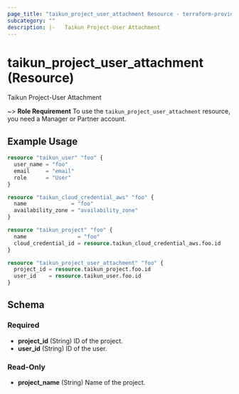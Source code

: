 ```yaml
---
page_title: "taikun_project_user_attachment Resource - terraform-provider-taikun"
subcategory: ""
description: |-   Taikun Project-User Attachment
---
```


# taikun_project_user_attachment (Resource)

Taikun Project-User Attachment

~> **Role Requirement** To use the `taikun_project_user_attachment` resource, you need a Manager or Partner account.

## Example Usage

```terraform
resource "taikun_user" "foo" {
  user_name = "foo"
  email     = "email"
  role      = "User"
}

resource "taikun_cloud_credential_aws" "foo" {
  name              = "foo"
  availability_zone = "availability_zone"
}

resource "taikun_project" "foo" {
  name                = "foo"
  cloud_credential_id = resource.taikun_cloud_credential_aws.foo.id
}

resource "taikun_project_user_attachment" "foo" {
  project_id = resource.taikun_project.foo.id
  user_id    = resource.taikun_user.foo.id
}
```

<!-- schema generated by tfplugindocs -->
## Schema

### Required

- **project_id** (String) ID of the project.
- **user_id** (String) ID of the user.

### Read-Only

- **project_name** (String) Name of the project.

